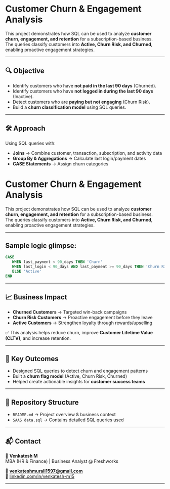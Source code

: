 # Customer Churn & Engagement Analysis  

This project demonstrates how SQL can be used to analyze **customer churn, engagement, and retention** for a subscription-based business.  
The queries classify customers into **Active, Churn Risk, and Churned**, enabling proactive engagement strategies.  

---

## 🔍 Objective  
- Identify customers who have **not paid in the last 90 days** (Churned).  
- Identify customers who have **not logged in during the last 90 days** (Inactive).  
- Detect customers who are **paying but not engaging** (Churn Risk).  
- Build a **churn classification model** using SQL queries.  
---

## 🛠️ Approach  
Using SQL queries with:  
- **Joins** → Combine customer, transaction, subscription, and activity data  
- **Group By & Aggregations** → Calculate last login/payment dates  
- **CASE Statements** → Assign churn categories
   
# Customer Churn & Engagement Analysis  
This project demonstrates how SQL can be used to analyze **customer churn, engagement, and retention** for a subscription-based business.  
The queries classify customers into **Active, Churn Risk, and Churned**, enabling proactive engagement strategies.  

---
## Sample logic glimpse: 
```sql
CASE 
   WHEN last_payment < 90_days THEN 'Churn'
   WHEN last_login < 90_days AND last_payment >= 90_days THEN 'Churn Risk'
   ELSE 'Active'
END
```

---
## 📈 Business Impact  
- **Churned Customers** → Targeted win-back campaigns  
- **Churn Risk Customers** → Proactive engagement before they leave  
- **Active Customers** → Strengthen loyalty through rewards/upselling  

✅ This analysis helps reduce churn, improve **Customer Lifetime Value (CLTV)**, and increase retention.  

---

## 🚀 Key Outcomes  
- Designed SQL queries to detect churn and engagement patterns  
- Built a **churn flag model** (Active, Churn Risk, Churned)  
- Helped create actionable insights for **customer success teams**  

---

## 📂 Repository Structure  
- `README.md` → Project overview & business context  
- `SAAS data.sql` → Contains detailed SQL queries used  

---

## 📬 Contact  
👤 **Venkatesh M**  
MBA (HR & Finance) | Business Analyst @ Freshworks  

📧 **venkateshmurali1597@gmail.com**  
🔗 [linkedin.com/in/venkatesh-m15](https://www.linkedin.com/in/venkatesh-m15?lipi=urn%3Ali%3Apage%3Ad_flagship3_profile_view_base_contact_details%3Bi9ze2bGJQDOxKLwuJFkiAA%3D%3D)

---


